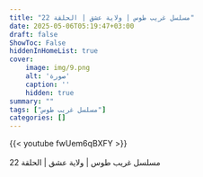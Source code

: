 ```yaml
---
title: "مسلسل غريب طوس | ولاية عشق | الحلقة 22"
date: 2025-05-06T05:19:47+03:00
draft: false
ShowToc: False
hiddenInHomeList: true
cover:
    image: img/9.png
    alt: 'صورة'
    caption: ''
    hidden: true
summary: ""
tags: ["مسلسل غريب طوس"]
categories: []
---
```


{{< youtube fwUem6qBXFY >}}  
<br>
مسلسل غريب طوس | ولاية عشق | الحلقة 22

